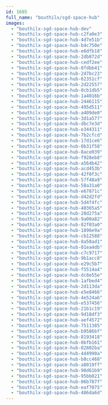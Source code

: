 ```yaml
---
id: 1605
full_name: "bouthilx/sgd-space-hub"
images: 
  - "bouthilx-sgd-space-hub-dev"
  - "bouthilx-sgd-space-hub-c2fa0e3"
  - "bouthilx-sgd-space-hub-4d7e51b"
  - "bouthilx-sgd-space-hub-b4c750e"
  - "bouthilx-sgd-space-hub-e6dfb18"
  - "bouthilx-sgd-space-hub-2db872d"
  - "bouthilx-sgd-space-hub-cedf2ee"
  - "bouthilx-sgd-space-hub-0fdbb41"
  - "bouthilx-sgd-space-hub-2d7bc23"
  - "bouthilx-sgd-space-hub-62351cf"
  - "bouthilx-sgd-space-hub-2d22557"
  - "bouthilx-sgd-space-hub-0cb1db5"
  - "bouthilx-sgd-space-hub-1a4016b"
  - "bouthilx-sgd-space-hub-2446115"
  - "bouthilx-sgd-space-hub-495d511"
  - "bouthilx-sgd-space-hub-a409de0"
  - "bouthilx-sgd-space-hub-3d1a577"
  - "bouthilx-sgd-space-hub-dbc7e3d"
  - "bouthilx-sgd-space-hub-e344311"
  - "bouthilx-sgd-space-hub-7b2cfcd"
  - "bouthilx-sgd-space-hub-17d1ce6"
  - "bouthilx-sgd-space-hub-0b31f58"
  - "bouthilx-sgd-space-hub-8ace039"
  - "bouthilx-sgd-space-hub-f928eb8"
  - "bouthilx-sgd-space-hub-a564b42"
  - "bouthilx-sgd-space-hub-acd453b"
  - "bouthilx-sgd-space-hub-42f0f3c"
  - "bouthilx-sgd-space-hub-57f48a9"
  - "bouthilx-sgd-space-hub-58a31a0"
  - "bouthilx-sgd-space-hub-e67871c"
  - "bouthilx-sgd-space-hub-d42d2fd"
  - "bouthilx-sgd-space-hub-5d4f4fc"
  - "bouthilx-sgd-space-hub-40365a5"
  - "bouthilx-sgd-space-hub-28d275a"
  - "bouthilx-sgd-space-hub-9a00a82"
  - "bouthilx-sgd-space-hub-82f03a0"
  - "bouthilx-sgd-space-hub-1896e9a"
  - "bouthilx-sgd-space-hub-cb12588"
  - "bouthilx-sgd-space-hub-8a58ad1"
  - "bouthilx-sgd-space-hub-01ea4db"
  - "bouthilx-sgd-space-hub-c7c9717"
  - "bouthilx-sgd-space-hub-9b1acc8"
  - "bouthilx-sgd-space-hub-e29c5b7"
  - "bouthilx-sgd-space-hub-f5514a4"
  - "bouthilx-sgd-space-hub-dc8e55e"
  - "bouthilx-sgd-space-hub-1afbed4"
  - "bouthilx-sgd-space-hub-2d113da"
  - "bouthilx-sgd-space-hub-e5e8466"
  - "bouthilx-sgd-space-hub-4e524a6"
  - "bouthilx-sgd-space-hub-e537456"
  - "bouthilx-sgd-space-hub-21b1c19"
  - "bouthilx-sgd-space-hub-9d18df3"
  - "bouthilx-sgd-space-hub-aef4572"
  - "bouthilx-sgd-space-hub-7511385"
  - "bouthilx-sgd-space-hub-b9586bf"
  - "bouthilx-sgd-space-hub-8193418"
  - "bouthilx-sgd-space-hub-0bfb161"
  - "bouthilx-sgd-space-hub-02802ba"
  - "bouthilx-sgd-space-hub-4d4990a"
  - "bouthilx-sgd-space-hub-b8cc468"
  - "bouthilx-sgd-space-hub-a8019ff"
  - "bouthilx-sgd-space-hub-98d61b9"
  - "bouthilx-sgd-space-hub-95bb021"
  - "bouthilx-sgd-space-hub-06b787f"
  - "bouthilx-sgd-space-hub-eaf7075"
  - "bouthilx-sgd-space-hub-406da6d"
---
```

